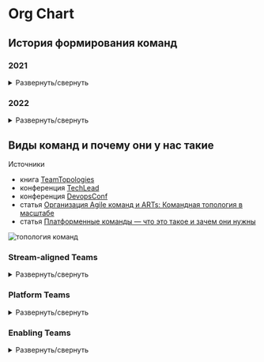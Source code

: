 # Org Chart

## История формирования команд

### 2021

<details>
<summary>Развернуть/свернуть</summary>

#### q1

![your-UML-diagram-name](http://www.plantuml.com/plantuml/proxy?cache=no&src=https://raw.githubusercontent.com/magnit-tech/magnit-online-services-docs/master/plantuml/org_chart_2021_q1.iuml)


#### q2

![your-UML-diagram-name](http://www.plantuml.com/plantuml/proxy?cache=no&src=https://raw.githubusercontent.com/magnit-tech/magnit-online-services-docs/master/plantuml/org_chart_2021_q2.iuml)

#### q3

![your-UML-diagram-name](http://www.plantuml.com/plantuml/proxy?cache=no&src=https://raw.githubusercontent.com/magnit-tech/magnit-online-services-docs/master/plantuml/org_chart_2021_q3.iuml)


#### q4

![your-UML-diagram-name](http://www.plantuml.com/plantuml/proxy?cache=no&src=https://raw.githubusercontent.com/magnit-tech/magnit-online-services-docs/master/plantuml/org_chart_2021_q4.iuml)

</details>


### 2022

<details>
<summary>Развернуть/свернуть</summary>

#### q1

![your-UML-diagram-name](http://www.plantuml.com/plantuml/proxy?cache=no&src=https://raw.githubusercontent.com/magnit-tech/magnit-online-services-docs/master/plantuml/org_chart_2022_q1.iuml)

#### q2

![your-UML-diagram-name](http://www.plantuml.com/plantuml/proxy?cache=no&src=https://raw.githubusercontent.com/magnit-tech/magnit-online-services-docs/master/plantuml/org_chart_2022_q2.iuml)

#### q3

![your-UML-diagram-name](http://www.plantuml.com/plantuml/proxy?cache=no&src=https://raw.githubusercontent.com/magnit-tech/magnit-online-services-docs/master/plantuml/org_chart_2022_q3.iuml)

#### q4

![your-UML-diagram-name](http://www.plantuml.com/plantuml/proxy?cache=no&src=https://raw.githubusercontent.com/magnit-tech/magnit-online-services-docs/master/plantuml/org_chart_2022_q4.iuml)

</details>

## Виды команд и почему они у нас такие

Источники

* книга [TeamTopologies](https://teamtopologies.com/)
* конференция [TechLead](https://www.youtube.com/watch?v=dtSzAjt5YQc)
* конференция [DevopsConf](https://devopsconf.io/moscow/2021/abstracts/7531)
* статья [Организация Agile команд и ARTs: Командная топология в масштабе](https://agilelab.org/blog/organizing-agile-teams-and-arts-team-topologies-at-scale)
* статья [Платформенные команды — что это такое и зачем они нужны](https://apolomodov.medium.com/%D0%BF%D0%BB%D0%B0%D1%82%D1%84%D0%BE%D1%80%D0%BC%D0%B5%D0%BD%D0%BD%D1%8B%D0%B5-%D0%BA%D0%BE%D0%BC%D0%B0%D0%BD%D0%B4%D1%8B-%D1%87%D1%82%D0%BE-%D1%8D%D1%82%D0%BE-%D1%82%D0%B0%D0%BA%D0%BE%D0%B5-%D0%B8-%D0%B7%D0%B0%D1%87%D0%B5%D0%BC-%D0%BE%D0%BD%D0%B8-%D0%BD%D1%83%D0%B6%D0%BD%D1%8B-d4c978115152)

![топология команд](imgs/team_topologies.png)


### Stream-aligned Teams
<details>
<summary>Развернуть/свернуть</summary>
Поточно-ориентированная (далее продуктовая) команда, организована вокруг потока работ и имеет возможность предоставлять ценность непосредственно клиенту или конечному пользователю.

#### Характеристики

* Работает на единый поток создания ценности, новые фичи должны составлять большую часть работы, выполняемой командой.
* Наделена полномочиями создавать и поставлять ценность для клиентов или пользователей как можно быстрее.
* Обладает всеми навыки, необходимыми для создания и поддержки любых функций и компонентов, в которых она нуждаются.
* Применяет практики дизайн мышления для лучшего понимания персоны, представляющей сегмент клиентов, которых она обслуживает — создавая и поддерживая желаемые фичи.
* Команда берет на себя ответственность за поддержку своих элементов решений в промышленной эксплуатации. Другими словами, “они строят это; они управляют этим".
* Реагировать на потребности клиентов – реагировать на запросы новых фич, инциденты и корректировать порядок действий.

#### Источники задач

* Прямая обратная связь от клиентов.
* Результаты исследований.
* Различные продуктовые метрики.

#### Эффективновность

* Прямая обратная связь от клиентов.
* Результаты исследований.
* Продуктовые метрики (в идеальном мире у команды должна быть одна понятная продуктовая метрика, за которой команда следит).
</details>

### Platform Teams
<details>
<summary>Развернуть/свернуть</summary>
Платформенная команда, организована вокруг разработки и поддержки платформ, предоставляющих услуги другим командам.

#### Характеристики

* Ориентированность на потребность коллег — если члены платформенной команды не воспринимают свою работу как продукт, который должен облегчить жизнь коллег, то скорее всего платформенная команда ускоренно движется в сторону своего расформирования.
* Высокий уровень технических компетенций — часто сложность задачи по созданию платформы для продуктовых команд сложнее, чем продуктовые задачи, а это значит, что и требования к компетенциям выше.
* Богатый опыт — зачастую только с опытом приходит некоторая технологическая мудрость, когда ты проектируешь общие решения не слишком ограниченно, но в то же время без over engineering;

#### Источники задач

* Заказ функциональности от продуктовых команд.
* Функциональность, придуманная платформенной командой самостоятельно, но на основе проблем, которые испытывают продуктовые команды.
* Технический долг, который не может решить продуктовая команда.

#### Эффективновность

* Зачастую работа платформенной команды приводит к сокращению time-to-market продуктовых команд, так как они часть функциональности могут собрать из готовых блоков или воспользоваться коробочным процессом.
* Стоимость владения решениями, построенными на общих компонентах зачастую ниже в расчете на одну команду, так как стоимость изменений общих компонент размазывается на все продуктовые команды.
* Одним из главных факторов успеха для платформенной команды является признание продуктовых команд, а выглядит это как свободный выбор продуктовых команд технических продуктов платформенной команды в условиях возможной конкуренции с open source решениями. Таким образом эти технические продукты должны облегчать работу продуктовых команд и помогать в ускорении поставок новой функциональности. Соответственно, главным провалом является вотум недоверия продуктовых команд тем продуктам и подходам, что платформенная команда продвигает в массы.
</details>

### Enabling Teams
<details>
<summary>Развернуть/свернуть</summary>
"Разблокирующая" команда организована для оказания помощи другим командам в специализированных возможностях и помощи в освоении новых технологий.

#### Характеристики

Инструменты и методы разработки решений постоянно меняются, предоставляя организациям регулярные возможности для интеграции новых практик и технологий. Хотя это приносит много преимуществ, это также создает проблемы для развития необходимых навыков и опыта во всех командах. Разблокирующие команды являются важной конструкцией. Они могут оказывать поддержку и давать рекомендации другим командам, помогая им приобретать эти новые навыки и быстро осваивать эти новые технологии.

Примеры разблокирующих команд могут предоставить экспертные знания и поддержку в следующих областях:

* Реализация DevOps.
* Автоматизированное тестирование.
* Непрерывная интеграция и инструменты для сборки.
* Методы обеспечения качества проектирования.
* Безопасность.
* Среды и конфигурация.


#### Источники задач

* Заказ функциональности от любых других команд.
* Различные области непосредственно несвязанные с разработкой и/или тестированием.

#### Эффективновность

В общем виде измерить эффективность разблокирующих команд крайне сложно. Если это DevOps - можно мерить скорость cicd и как он влияет на time-to-market, если это автоматизированное тестирование - можно мерить уменьшение времени на проведение регресса после внедрения автотестов и т.д. и т.п.
</details>
